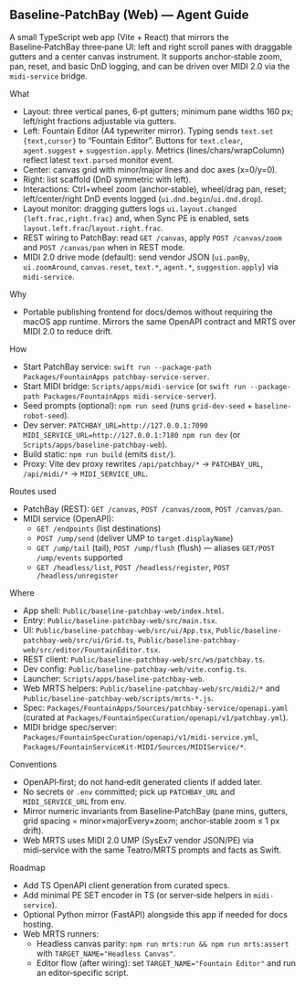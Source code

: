 ## Baseline‑PatchBay (Web) — Agent Guide

A small TypeScript web app (Vite + React) that mirrors the Baseline‑PatchBay three‑pane UI: left and right scroll panes with draggable gutters and a center canvas instrument. It supports anchor‑stable zoom, pan, reset, and basic DnD logging, and can be driven over MIDI 2.0 via the `midi-service` bridge.

What
- Layout: three vertical panes, 6‑pt gutters; minimum pane widths 160 px; left/right fractions adjustable via gutters.
- Left: Fountain Editor (A4 typewriter mirror). Typing sends `text.set {text,cursor}` to “Fountain Editor”. Buttons for `text.clear`, `agent.suggest` + `suggestion.apply`. Metrics (lines/chars/wrapColumn) reflect latest `text.parsed` monitor event.
- Center: canvas grid with minor/major lines and doc axes (x=0/y=0).
- Right: list scaffold (DnD symmetric with left).
- Interactions: Ctrl+wheel zoom (anchor‑stable), wheel/drag pan, reset; left/center/right DnD events logged (`ui.dnd.begin`/`ui.dnd.drop`).
- Layout monitor: dragging gutters logs `ui.layout.changed {left.frac,right.frac}` and, when Sync PE is enabled, sets `layout.left.frac`/`layout.right.frac`.
- REST wiring to PatchBay: read `GET /canvas`, apply `POST /canvas/zoom` and `POST /canvas/pan` when in REST mode.
- MIDI 2.0 drive mode (default): send vendor JSON (`ui.panBy`, `ui.zoomAround`, `canvas.reset`, `text.*`, `agent.*`, `suggestion.apply`) via `midi-service`.

Why
- Portable publishing frontend for docs/demos without requiring the macOS app runtime. Mirrors the same OpenAPI contract and MRTS over MIDI 2.0 to reduce drift.

How
- Start PatchBay service: `swift run --package-path Packages/FountainApps patchbay-service-server`.
- Start MIDI bridge: `Scripts/apps/midi-service` (or `swift run --package-path Packages/FountainApps midi-service-server`).
- Seed prompts (optional): `npm run seed` (runs `grid-dev-seed` + `baseline-robot-seed`).
- Dev server: `PATCHBAY_URL=http://127.0.0.1:7090 MIDI_SERVICE_URL=http://127.0.0.1:7180 npm run dev` (or `Scripts/apps/baseline-patchbay-web`).
- Build static: `npm run build` (emits `dist/`).
- Proxy: Vite dev proxy rewrites `/api/patchbay/*` → `PATCHBAY_URL`, `/api/midi/*` → `MIDI_SERVICE_URL`.

Routes used
- PatchBay (REST): `GET /canvas`, `POST /canvas/zoom`, `POST /canvas/pan`.
- MIDI service (OpenAPI):
  - `GET /endpoints` (list destinations)
  - `POST /ump/send` (deliver UMP to `target.displayName`)
  - `GET /ump/tail` (tail), `POST /ump/flush` (flush) — aliases `GET/POST /ump/events` supported
  - `GET /headless/list`, `POST /headless/register`, `POST /headless/unregister`

Where
- App shell: `Public/baseline-patchbay-web/index.html`.
- Entry: `Public/baseline-patchbay-web/src/main.tsx`.
- UI: `Public/baseline-patchbay-web/src/ui/App.tsx`, `Public/baseline-patchbay-web/src/ui/Grid.ts`, `Public/baseline-patchbay-web/src/editor/FountainEditor.tsx`.
- REST client: `Public/baseline-patchbay-web/src/ws/patchbay.ts`.
- Dev config: `Public/baseline-patchbay-web/vite.config.ts`.
- Launcher: `Scripts/apps/baseline-patchbay-web`.
- Web MRTS helpers: `Public/baseline-patchbay-web/src/midi2/*` and `Public/baseline-patchbay-web/scripts/mrts-*.js`.
- Spec: `Packages/FountainApps/Sources/patchbay-service/openapi.yaml` (curated at `Packages/FountainSpecCuration/openapi/v1/patchbay.yml`).
- MIDI bridge spec/server: `Packages/FountainSpecCuration/openapi/v1/midi-service.yml`, `Packages/FountainServiceKit-MIDI/Sources/MIDIService/*`.

Conventions
- OpenAPI‑first; do not hand‑edit generated clients if added later.
- No secrets or `.env` committed; pick up `PATCHBAY_URL` and `MIDI_SERVICE_URL` from env.
- Mirror numeric invariants from Baseline‑PatchBay (pane mins, gutters, grid spacing = minor×majorEvery×zoom; anchor‑stable zoom ≤ 1 px drift).
- Web MRTS uses MIDI 2.0 UMP (SysEx7 vendor JSON/PE) via midi‑service with the same Teatro/MRTS prompts and facts as Swift.

Roadmap
- Add TS OpenAPI client generation from curated specs.
- Add minimal PE SET encoder in TS (or server‑side helpers in `midi-service`).
- Optional Python mirror (FastAPI) alongside this app if needed for docs hosting.
- Web MRTS runners:
  - Headless canvas parity: `npm run mrts:run && npm run mrts:assert` with `TARGET_NAME="Headless Canvas"`.
  - Editor flow (after wiring): set `TARGET_NAME="Fountain Editor"` and run an editor‑specific script.
